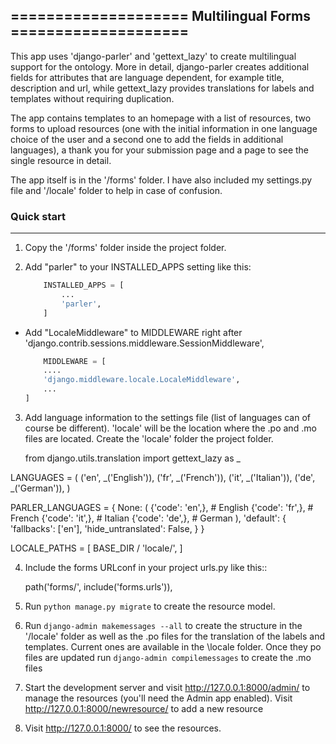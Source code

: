 ## ==================== Multilingual Forms ====================

This app uses 'django-parler' and 'gettext_lazy' to create multilingual support for the ontology. 
More in detail, django-parler creates additional fields for attributes that are language dependent, for example title, description and url, while gettext_lazy provides translations for labels and templates without requiring duplication.

The app contains templates to an homepage with a list of resources, two forms to upload resources (one with the initial information in one language choice of the user and a second one to add the fields in additional languages), a thank you for your submission page and a page to see the single resource in detail.

The app itself is in the '/forms' folder.
I have also included my settings.py file and '/locale' folder to help in case of confusion.

### Quick start
-----------
1. Copy the '/forms' folder inside the project folder.

2. Add "parler" to your INSTALLED_APPS setting like this:
    ```python
        INSTALLED_APPS = [
            ...
            'parler',
        ]
    ```
        
* Add   "LocaleMiddleware" to MIDDLEWARE right after 'django.contrib.sessions.middleware.SessionMiddleware',
    ```python
        MIDDLEWARE = [
        ....
        'django.middleware.locale.LocaleMiddleware',
        ...
    ]
    ```

3. Add language information to the settings file (list of languages can of course be different). 
   'locale' will be the location where the .po and .mo files are located. Create the 'locale' folder the project folder.

   from django.utils.translation import gettext_lazy as _

LANGUAGES = (
    ('en', _('English')),
    ('fr', _('French')),
    ('it', _('Italian')),
    ('de', _('German')),
)

PARLER_LANGUAGES = {
    None: (
        {'code': 'en',}, # English
        {'code': 'fr',}, # French
        {'code': 'it',}, # Italian
        {'code': 'de',}, # German
    ),
    'default': {
        'fallbacks': ['en'],
        'hide_untranslated': False,
    }
}


LOCALE_PATHS = [
    BASE_DIR / 'locale/',
]

4. Include the forms URLconf in your project urls.py like this::

    path('forms/', include('forms.urls')),

5. Run ``python manage.py migrate`` to create the resource model.

6. Run ``django-admin makemessages --all`` to create the structure in the '/locale' folder as well as the .po files for the translation of the labels and templates. Current ones are available in the \locale folder.
   Once they po files are updated run ``django-admin compilemessages`` to create the .mo files

7. Start the development server and visit http://127.0.0.1:8000/admin/
   to manage the resources (you'll need the Admin app enabled). 
   Visit http://127.0.0.1:8000/newresource/ to add a new resource

8. Visit http://127.0.0.1:8000/ to see the resources. 
